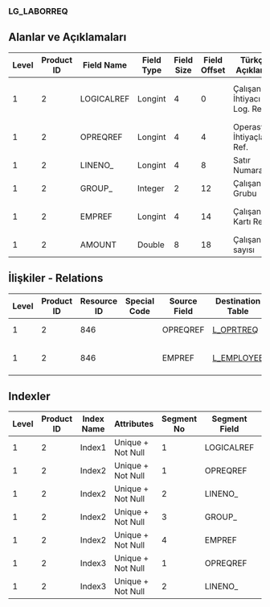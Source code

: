 ### LG_LABORREQ

## Alanlar ve Açıklamaları

**Level**|**Product ID**|**Field Name**|**Field Type**|**Field Size**|**Field Offset**|**Türkçe Açıklama**|**Expression**
-----|-----|-----|-----|-----|-----|-----|-----
1|2|LOGICALREF|Longint|4|0|Çalışan İhtiyacı Log. Ref.|Employee Requirement Logical Reference
1|2|OPREQREF|Longint|4|4|Operasyon İhtiyaçları Ref.|Operation Requirement Reference
1|2|LINENO_|Longint|4|8|Satır Numarası|Line Number
1|2|GROUP_|Integer|2|12|Çalışan Grubu|Employee Group
1|2|EMPREF|Longint|4|14|Çalışan Kartı Ref.|Employee Card Reference
1|2|AMOUNT|Double|8|18|Çalışan sayısı|Number Of Employees

## İlişkiler - Relations

**Level**|**Product ID**|**Resource ID**|**Special Code**|**Source Field**|**Destination Table**|**Destination Field**|**Relation Type**|**Extra Condition**
-----|-----|-----|-----|-----|-----|-----|-----|-----
1|2|846||OPREQREF|[L_OPRTREQ](../LG_OPRTREQ "L_OPRTREQ")|LOGICALREF|one-to-one|
1|2|846||EMPREF|[L_EMPLOYEE](../LG_EMPLOYEE "L_EMPLOYEE")|LOGICALREF|one-to-many|

## Indexler

**Level**|**Product ID**|**Index Name**|**Attributes**|**Segment No**|**Segment Field**|**Sense**
-----|-----|-----|-----|-----|-----|-----
1|2|Index1|Unique + Not Null|1|LOGICALREF|Ascending
1|2|Index2|Unique + Not Null|1|OPREQREF|Ascending
1|2|Index2|Unique + Not Null|2|LINENO_|Ascending
1|2|Index2|Unique + Not Null|3|GROUP_|Ascending
1|2|Index2|Unique + Not Null|4|EMPREF|Ascending
1|2|Index3|Unique + Not Null|1|OPREQREF|Ascending
1|2|Index3|Unique + Not Null|2|LINENO_|Ascending
